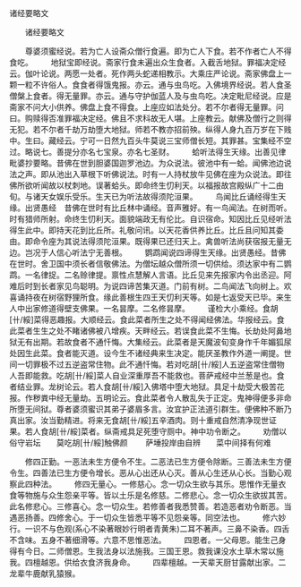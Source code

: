   诸经要略文
　　




　　诸经要略文

　　尊婆须蜜经说。若为亡人设斋众僧行食遍。即为亡人下食。若不作者亡人不得食吃。
　　地狱宝即经说。斋家行食未遍出众生食者。入截舌地狱。罪福决定经云。伽叶论说。两愿一处者。死作两头蛇递相教示。大乘庄严论说。斋家佛盘上一颗一粒不许俗人。食食者得饿鬼报。亦云。通与虫鸟吃。入佛境界经说。若人食圣僧槃上食者。得无量罪。亦云。通与守护伽蓝人及与虫鸟吃。决定毗尼经说。应是斋家不问大小供养。佛盘上食不得食。上座应如法处分。若不尔者得无量罪。问曰。购赎得否准罪福决定经。佛且不求科故无人堪。上座教云。献佛及僧行之则得无犯。若不尔者千劫万劫堕大地狱。师若不教亦招前殃。纵得人身九百万岁在下贱中。生曰。藏经云。宁可一日然九百头牛莫说三宝师僧长短。其罪甚。宝集经不空过。略说七。善提分亦名七宝泉。亦名七圣财。
　　蛤听法得生天缘。出善见律毗婆抄要略。昔佛在世到胆婆国迦罗池边。为众说法。彼池中有一蛤。闻佛池边说法之声。即从池出入草根下听佛说法。时有一人持杖放牛见佛在座为众说法。即往佛所欲听闻故以杖刺地。误著蛤头。即命终生忉利天。以福报故宫殿纵广十二由旬。与诸天女娱乐受乐。生天已为听法故得须陀洹果。
　　鸟闻比丘诵经得生天缘。出贤愚经　昔佛在世时有比丘林中诵经。音声雅好。有一鸟闻法。在树而听。时有猎师所射。命终生忉利天。面貌端政无有伦比。自识宿命。知因比丘见经听法得生此中。即持天花到比丘所。礼敬问讯。以天花香供养比丘。比丘且问知其委由。即命令座为其说法得须陀洹果。既得果已还归天上。禽兽听法尚获宿报无量无边。岂况于人信心听法宁无善根。
　　鹦鹉闻说四谛得生天缘。出贤愚经。昔佛在世时。舍卫国中须长者信敬佛法。为僧坛越众僧所须一切供给。须达家中有二鹦鹉。一名律捉。二名赊律提。禀性点慧解人言语。比丘见来先报家内令出丞迎。阿难后时到长者家见鸟聪明。为说四谛苦集灭道。门前有树。二鸟闻法飞向树上。欢喜诵持夜在树宿野狸所食。缘此善根生四王天忉利天等。如是七返受天已毕。来生人中出家修道得壁支佛果。一名昙摩。二名修昙摩。
　　谨检大小乘经。食胡[卄/綏]菜得恶趣报。大顺经云。食此菜者所生之处不得闻经佛法。华报经云。食此菜者生生之处不睹诸佛被八增疾。天畔经云。若误食此菜不生悔。长劫处阿鼻地狱无有出期。若故食者不通忏悔。大集经云。此菜者是天魔波旬变身作千年媚狐尿处因生此菜。食者能灭道。设今生不诸经典来生决定。能厌圣教作外道一阐提。世间一切罪极不过五逆盗常住物。此不通忏悔。若对吃胡[卄/綏]人五逆盗常住僧物人吾即能救。吃胡[卄/綏]菜人自业深重厚吾不能救也。菩萨戒经中兰葱是也。食者结业罪。龙树论云。若人食胡[卄/綏]入佛塔中堕大地狱。具足十劫受大极苦花报。作秽粪中经无量劫。五明论云。食此菜者令人散乱失于正定。鬼神得便多非命所堕无间狱。尊者婆须蜜识其弟子婆眉多言。汝宜护正法道引群生。便佛种不断乃真出家。汝当勤精进。将来无食胡[卄/綏]五辛酒肉。则十重戒自然清净现世证果。若人食胡[卄/綏]菜者。纵斋戒具足死堕守厕中。神中功令断之。
　　劝僧以俗守岩坛　　莫吃胡[卄/綏]触佛颜
　　萨埵投岸由自辨　　菜中间择有何难

　　修四正勤。一恶法未生方便令不生。二恶法已生方便令除断。三善法未生方便令生。四善法已生方便令增长。恶从心出还从心灭。善从心生还从心长。当勤心观察此四种法。
　　修四无量心。一修慈心。念一切众生欲与其乐。思惟作无量衣食等物施与众生怨亲平等。皆以土乐是名修慈。二修悲心。念一切众生欲拔其苦。此名修悲心。三修喜心。念一切众生。若修善者我悉赞善。若造恶者劝令断恶。当遇恶扬善。四修舍心。于一切众生皆悉平等不见怨亲等。同空法也。
　　修六妙行。一识不与色观(系心不染著眼妙行明者青黄朱)二耳不著声。三鼻不染香。四舌不含味。五身不著细滑等。六意不思惟恶法。
　　四恩者。一父母恩。能生己身得有今日。二师僧恩。生我法身以法施我。三国王恩。救我课没水土草木常以施我。四檀越恩。供给衣食济我身命。
　　四辈檀越。一天辈天厨甘露献出家。二龙辈牛鹿献乳猿猴。

